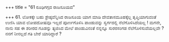 +++
title = "61 ರೂಢಿಗಗ್ಗದ ರಾಜಸೂಯದ"

+++
61. ಲೋಕಕ್ಕೇ ಬಹು ಶ್ರೇಷ್ಠವೆನ್ನಿಸಿದ ರಾಜಸೂಯ ಯಾಗ ಮಾಡಿ ದೇವತಾಸಮೂಹಕ್ಕೆಲ್ಲ ತೃಪ್ತಿಯಾಗುವಂತೆ ಉಣಿಸಿ ಯಾವ ಲೋಪದೋಷವೂ ಇಲ್ಲದೆ ಪೂರ್ಣಗೊಳಿಸಿ ಪಾಂಡುವನ್ನು ಸ್ವರ್ಗದಲ್ಲಿ ನೆಲೆಗೊಳಿಸಿದೆಯಲ್ಲ ! ಮಗನೇ, ನಾನು ಸಹ ಈ ಶರೀರದ ಗೂಡನ್ನು ತ್ಯಜಿಸಿದ ಮೇಲೆ ಪಾಂಡುವಿನಂತೆ ನನ್ನನ್ನೂ ಸುರರಸಂಗಡ ನೆಲೆಗೊಳಿಸುವೆಯಲ್ಲವೇ ? ನನಗೆ ನೀನಲ್ಲದೆ ಗತಿ ಬೇರೆ ಯಾರಿದ್ದಾರೆ ?